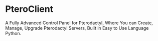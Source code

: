 # PteroClient
 A Fully Advanced Control Panel for Pterodactyl, Where You can Create, Manage, Upgrade Pterodactyl Servers, Built in Easy to Use Language Python.
